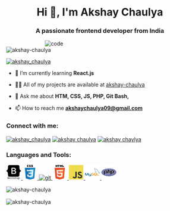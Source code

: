 
<h1 align="center">Hi 👋, I'm Akshay Chaulya</h1>
<h3 align="center">A passionate frontend developer from India</h3>

<img align="right" src="https://encrypted-tbn0.gstatic.com/images?q=tbn:ANd9GcTgmXy69YzLGpXQPHvzqK837u_fkSiFu5cg7Q&usqp=CAU" alt="code" 
width="400px">

<p align="left"> <img src="https://komarev.com/ghpvc/?username=akshay-chaulya&label=Profile%20views&color=0e75b6&style=flat" alt="akshay-chaulya" /> </p>

<p align="left"> <a href="https://twitter.com/akshay_chaulya" target="blank"><img src="https://img.shields.io/twitter/follow/akshay_chaulya?logo=twitter&style=for-the-badge" alt="akshay_chaulya" /></a> </p>

- 🌱 I’m currently learning **React.js**

- 👨‍💻 All of my projects are available at [akshay-chaulya](akshay-chaulya)

- 💬 Ask me about **HTM, CSS, JS, PHP, Git Bash,**

- 📫 How to reach me **akshaychaulya09@gmail.com**

<h3 align="left">Connect with me:</h3>
<p align="left">
<a href="https://twitter.com/akshay_chaulya" target="blank"><img align="center" src="https://raw.githubusercontent.com/rahuldkjain/github-profile-readme-generator/master/src/images/icons/Social/twitter.svg" alt="akshay_chaulya" height="30" width="40" /></a>
<a href="https://linkedin.com/in/akshay chaulya" target="blank"><img align="center" src="https://raw.githubusercontent.com/rahuldkjain/github-profile-readme-generator/master/src/images/icons/Social/linked-in-alt.svg" alt="akshay chaulya" height="30" width="40" /></a>
<a href="https://instagram.com/akshay chaylya" target="blank"><img align="center" src="https://raw.githubusercontent.com/rahuldkjain/github-profile-readme-generator/master/src/images/icons/Social/instagram.svg" alt="akshay chaylya" height="30" width="40" /></a>
</p>

<h3 align="left">Languages and Tools:</h3>
<p align="left"> <a href="https://getbootstrap.com" target="_blank" rel="noreferrer"> <img src="https://raw.githubusercontent.com/devicons/devicon/master/icons/bootstrap/bootstrap-plain-wordmark.svg" alt="bootstrap" width="40" height="40"/> </a> <a href="https://www.w3schools.com/css/" target="_blank" rel="noreferrer"> <img src="https://raw.githubusercontent.com/devicons/devicon/master/icons/css3/css3-original-wordmark.svg" alt="css3" width="40" height="40"/> </a> <a href="https://git-scm.com/" target="_blank" rel="noreferrer"> <img src="https://www.vectorlogo.zone/logos/git-scm/git-scm-icon.svg" alt="git" width="40" height="40"/> </a> <a href="https://www.w3.org/html/" target="_blank" rel="noreferrer"> <img src="https://raw.githubusercontent.com/devicons/devicon/master/icons/html5/html5-original-wordmark.svg" alt="html5" width="40" height="40"/> </a> <a href="https://developer.mozilla.org/en-US/docs/Web/JavaScript" target="_blank" rel="noreferrer"> <img src="https://raw.githubusercontent.com/devicons/devicon/master/icons/javascript/javascript-original.svg" alt="javascript" width="40" height="40"/> </a> <a href="https://www.mysql.com/" target="_blank" rel="noreferrer"> <img src="https://raw.githubusercontent.com/devicons/devicon/master/icons/mysql/mysql-original-wordmark.svg" alt="mysql" width="40" height="40"/> </a> <a href="https://www.php.net" target="_blank" rel="noreferrer"> <img src="https://raw.githubusercontent.com/devicons/devicon/master/icons/php/php-original.svg" alt="php" width="40" height="40"/> </a> </p>

<p><img align="center" src="https://github-readme-stats.vercel.app/api/top-langs?username=akshay-chaulya&show_icons=true&locale=en&layout=compact" alt="akshay-chaulya" /></p>

<p><img align="center" src="https://github-readme-streak-stats.herokuapp.com/?user=akshay-chaulya&" alt="akshay-chaulya" /></p>
